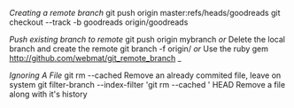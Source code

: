 *Creating a remote branch*
git push origin master:refs/heads/goodreads
git checkout --track -b goodreads origin/goodreads

*Push existing branch to remote*
git push origin mybranch
_or_ Delete the local branch and create the remote
git branch -f <local branch name> origin/<remote branch name>
_or_ Use the ruby gem http://github.com/webmat/git_remote_branch _

*Ignoring A File*
git rm --cached <file>                                           Remove an already commited file, leave on system
git filter-branch --index-filter 'git rm --cached <file>' HEAD   Remove a file along with it's history
